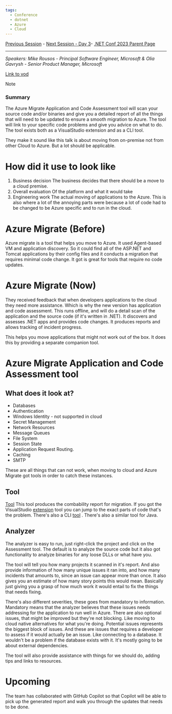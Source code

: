 ```yaml
---
tags:
  - Conference
  - dotnet
  - Azure
  - Cloud
---
```

[Previous Session](ASP.NET%20Core%20Authentication%20Simplified.md) - [Next Session - Day 3](../Day%203/dotnet%20Configuration%20In%20Depth.md)- [.NET Conf 2023 Parent Page](../README.md)

---
_Speakers:
Mike Rousos - Principal Software Engineer, Microsoft
& Olia Gavrysh - Senior Product Manager, Microsoft_

[Link to vod](https://www.youtube.com/watch?v=awbXa4FoNqo)

>[!note]
>### Summary
>The Azure Migrate Application and Code Assessment tool will scan your source code and/or binaries and give you a detailed report of all the things that will need to be updated to ensure a smooth migration to Azure. The tool will link to your specific code problems and give you advice on what to do. The tool exists both as a VisualStudio extension and as a CLI tool.

They make it sound like this talk is about moving from on-premise not from other Cloud to Azure. But a lot should be applicable.
# How did it use to look like
1. Business decision
The business decides that there should be a move to a cloud premise.
2. Overall evaluation
Of the platform and what it would take
3. Engineering work
The actual moving of applications to the Azure. This is also where a lot of the annoying parts were because a lot of code had to be changed to be Azure specific and to run in the cloud.
# Azure Migrate (Before)
Azure migrate is a tool that helps you move to Azure. It used Agent-based VM and application discovery. So it could find all of the ASP.NET and Tomcat applications by their config files and it conducts a migration that requires minimal code change. It got is great for tools that require no code updates. 
# Azure Migrate (Now)
They received feedback that when developers applications to the cloud they need more assistance. Which is why the new version has application and code assessment. This runs offline, and will do a detail scan of the application and the source code (if it's written in .NET). It discovers and assesses .NET apps and provides code changes. It produces reports and allows tracking of incident progress.

This helps you move applications that might not work out of the box. It does this by providing a separate companion tool.
# Azure Migrate Application and Code Assessment tool
## What does it look at?
- Databases
- Authentication
- Windows Identity - not supported in cloud
- Secret Management 
- Network Resources
- Message Queues
- File System
- Session State
- Application Request Routing.
- Caching
- SMTP

These are all things that can not work, when moving to cloud and Azure Migrate got tools in order to catch these instances.
## Tool 
[Tool](https://aka.ms/appcat/dotnet)
This tool produces the combability report for migration. If you got the VisualStudio [extension](https://aka.ms/appcat/dotnet/vs) tool you can jump to the exact parts of code that's the problem. There's also a CLI [tool](https://aka.ms/appcat/dotnet/cli) . There's also a similar tool for Java.
## Analyzer
The analyzer is easy to run, just right-click the project and click on the Assessment tool. The default is to analyze the source code but it also got functionality to analyze binaries for any loose DLLs or what have you. 

The tool will tell you how many projects it scanned in it's report. And also provide information of how many unique issues it ran into, and how many incidents that amounts to, since an issue can appear more than once. It also gives you an estimate of how many story points this would mean. Basically just giving you a grasp of how much work it would entail to fix the things that needs fixing. 

There's also different severities, these goes from mandatory to information. 
Mandatory means that the analyzer believes that these issues needs addressing for the application to run well in Azure. 
There are also optional issues, that might be improved but they're not blocking. Like moving to cloud native alternatives for what you're doing.
Potential issues represents the biggest block of issues. And these are issues that requires a developer to assess if it would actually be an issue. Like connecting to a database. It wouldn't be a problem if the database exists with it. It's mostly going to be about external dependencies.

The tool will also provide assistance with things for we should do, adding tips and links to resources.
# Upcoming
The team has collaborated with GitHub Copilot so that Copilot will be able to pick up the generated report and walk you through the updates that needs to be done.